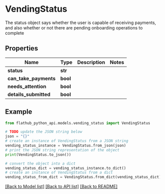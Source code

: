 # VendingStatus

The status object says whether the user is capable of receiving payments, and also whether or not there are pending onboarding operations to complete

## Properties

Name | Type | Description | Notes
------------ | ------------- | ------------- | -------------
**status** | **str** |  | 
**can_take_payments** | **bool** |  | 
**needs_attention** | **bool** |  | 
**details_submitted** | **bool** |  | 

## Example

```python
from flathub_python_api.models.vending_status import VendingStatus

# TODO update the JSON string below
json = "{}"
# create an instance of VendingStatus from a JSON string
vending_status_instance = VendingStatus.from_json(json)
# print the JSON string representation of the object
print(VendingStatus.to_json())

# convert the object into a dict
vending_status_dict = vending_status_instance.to_dict()
# create an instance of VendingStatus from a dict
vending_status_from_dict = VendingStatus.from_dict(vending_status_dict)
```
[[Back to Model list]](../README.md#documentation-for-models) [[Back to API list]](../README.md#documentation-for-api-endpoints) [[Back to README]](../README.md)


